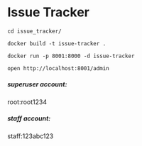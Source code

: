 # Issue Tracker

`cd issue_tracker/`

`docker build -t issue-tracker .`

`docker run -p 8001:8000 -d issue-tracker`

`open http://localhost:8001/admin`


##### superuser account:

root:root1234

##### staff account: 

staff:123abc123
